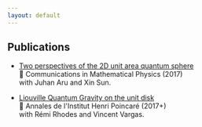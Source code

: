 ```yaml
---
layout: default
---
```


## Publications

* [Two perspectives of the 2D unit area quantum sphere](http://arxiv.org/abs/1512.06190)  
:page_facing_up: Communications in Mathematical Physics (2017)  
with Juhan Aru and Xin Sun.

* [Liouville Quantum Gravity on the unit disk](http://arxiv.org/abs/1502.04343)  
:page_facing_up: Annales de l'Institut Henri Poincaré (2017+)  
with Rémi Rhodes and Vincent Vargas.